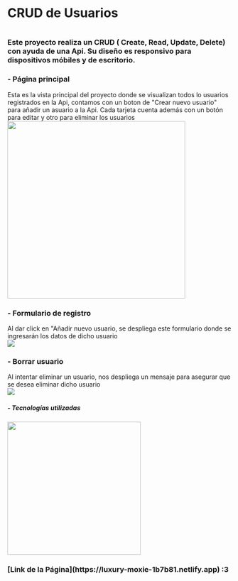 <h1>CRUD de Usuarios<h1/>

<h3>Este proyecto realiza un CRUD ( Create, Read, Update, Delete) con ayuda de una Api. Su diseño es responsivo para dispositivos móbiles y de escritorio.<h3/>
<h3> - Página principal</h3>
<h7>Esta es la vista principal del proyecto donde se visualizan todos lo usuarios registrados en la Api, contamos con un boton de "Crear nuevo usuario" para añadir un asuario a la Api. Cada tarjeta cuenta además con un botón para editar y otro para eliminar los usuarios</h7>
<img src= "https://i.postimg.cc/YCNPN0v2/MainView.png" width= 400px/>
<h3>- Formulario de registro</h3> 
<h7>Al dar click en "Añadir nuevo usuario, se despliega este formulario donde se ingresarán los datos de dicho usuario</h7>
<br/>
<img src= "https://i.postimg.cc/fbRJD3XJ/form.png"/>
<h3>- Borrar usuario</h3>
<h7>Al intentar eliminar un usuario, nos despliega un mensaje para asegurar que se desea eliminar dicho usuario</h7>
<br/>
  <img src= "https://i.postimg.cc/y8VNyJLv/delete.png"/>

<h5>- Tecnologías utilizadas</h5>
  <img src= "https://i.postimg.cc/pdThH05w/image-2023-01-17-140324229.png" width= 300px/>

<h3>[Link de la Página](https://luxury-moxie-1b7b81.netlify.app) :3</h3>


